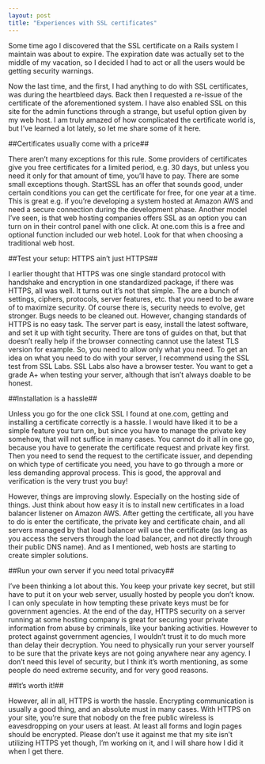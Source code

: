 ```yaml
---
layout: post
title: "Experiences with SSL certificates"
---
```


Some time ago I discovered that the SSL certificate on a Rails system I maintain was about to expire. The expiration date was actually set to the middle of my vacation, so I decided I had to act or all the users would be getting security warnings.

Now the last time, and the first, I had anything to do with SSL certificates, was during the heartbleed days. Back then I requested a re-issue of the certificate of the aforementioned system. I have also enabled SSL on this site for the admin functions through a strange, but useful option given by my web host. I am truly amazed of how complicated the certificate world is, but I’ve learned a lot lately, so let me share some of it here.

##Certificates usually come with a price##

There aren’t many exceptions for this rule. Some providers of certificates give you free certificates for a limited period, e.g. 30 days, but unless you need it only for that amount of time, you’ll have to pay. There are some small exceptions though. StartSSL has an offer that sounds good, under certain conditions you can get the certificate for free, for one year at a time. This is great e.g. if you’re developing a system hosted at Amazon AWS and need a secure connection during the development phase. Another model I’ve seen, is that web hosting companies offers SSL as an option you can turn on in their control panel with one click. At one.com this is a free and optional function included our web hotel. Look for that when choosing a traditional web host.

##Test your setup: HTTPS ain’t just HTTPS##

I earlier thought that HTTPS was one single standard protocol with handshake and encryption in one standardized package, if there was HTTPS, all was well. It turns out it’s not that simple. The are a bunch of settings, ciphers, protocols, server features, etc. that you need to be aware of to maximize security. Of course there is, security needs to evolve, get stronger. Bugs needs to be cleaned out. However, changing standards of HTTPS is no easy task. The server part is easy, install the latest software, and set it up with tight security. There are tons of guides on that, but that doesn’t really help if the browser connecting cannot use the latest TLS version for example. So, you need to allow only what you need. To get an idea on what you need to do with your server, I recommend using the SSL test from SSL Labs. SSL Labs also have a browser tester. You want to get a grade A+ when testing your server, although that isn’t always doable to be honest.

##Installation is a hassle##

Unless you go for the one click SSL I found at one.com, getting and installing a certificate correctly is a hassle. I would have liked it to be a simple feature you turn on, but since you have to manage the private key somehow, that will not suffice in many cases. You cannot do it all in one go, because you have to generate the certificate request and private key first. Then you need to send the request to the certificate issuer, and depending on which type of certificate you need, you have to go through a more or less demanding approval process. This is good, the approval and verification is the very trust you buy!

However, things are improving slowly. Especially on the hosting side of things. Just think about how easy it is to install new certificates in a load balancer listener on Amazon AWS. After getting the certificate, all you have to do is enter the certificate, the private key and certificate chain, and all servers managed by that load balancer will use the certificate (as long as you access the servers through the load balancer, and not directly through their public DNS name). And as I mentioned, web hosts are starting to create simpler solutions.

##Run your own server if you need total privacy##

I’ve been thinking a lot about this. You keep your private key secret, but still have to put it on your web server, usually hosted by people you don’t know. I can only speculate in how tempting these private keys must be for government agencies. At the end of the day, HTTPS security on a server running at some hosting company is great for securing your private information from abuse by criminals, like your banking activities. However to protect against government agencies, I wouldn’t trust it to do much more than delay their decryption. You need to physically run your server yourself to be sure that the private keys are not going anywhere near any agency. I don’t need this level of security, but I think it’s worth mentioning, as some people do need extreme security, and for very good reasons.

##It’s worth it!##

However, all in all, HTTPS is worth the hassle. Encrypting communication is usually a good thing, and an absolute must in many cases. With HTTPS on your site, you’re sure that nobody on the free public wireless is eavesdropping on your users at least. At least all forms and login pages should be encrypted. Please don’t use it against me that my site isn’t utilizing HTTPS yet though, I’m working on it, and I will share how I did it when I get there.
